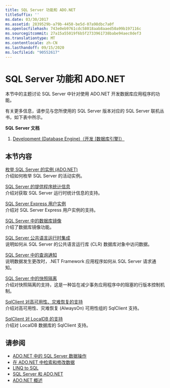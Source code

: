 ```yaml
---
title: SQL Server 功能和 ADO.NET
titleSuffix: ''
ms.date: 03/30/2017
ms.assetid: 2839529b-a79b-4450-be5d-07a98dbc7a0f
ms.openlocfilehash: 743e0eb9761cdc58018aab8aaed50a99b197116c
ms.sourcegitcommit: 27a15a55019f6b5f2733961738babe94aec0def3
ms.translationtype: MT
ms.contentlocale: zh-CN
ms.lasthandoff: 09/15/2020
ms.locfileid: "90552617"
---
```

# <a name="sql-server-features-and-adonet"></a>SQL Server 功能和 ADO.NET
本节中的主题讨论 SQL Server 中针对使用 ADO.NET 开发数据库应用程序的功能。  
  
 有关更多信息，请参见与您所使用的 SQL Server 版本对应的 SQL Server 联机丛书，如下表中所示。  
  
 **SQL Server 文档**  
  
1. [Development (Database Engine)（开发 [数据库引擎]）](/previous-versions/sql/sql-server-2008/bb500155(v=sql.100))  
  
## <a name="in-this-section"></a>本节内容  
 [枚举 SQL Server 的实例 (ADO.NET) ](enumerating-instances-of-sql-server.md)  
 介绍如何枚举 SQL Server 的活动实例。  
  
 [SQL Server 的提供程序统计信息](provider-statistics-for-sql-server.md)  
 介绍对获取 SQL Server 运行时统计信息的支持。  
  
 [SQL Server Express 用户实例](sql-server-express-user-instances.md)  
 介绍对 SQL Server Express 用户实例的支持。  
  
 [SQL Server 中的数据库镜像](database-mirroring-in-sql-server.md)  
 介绍了数据库镜像功能。  
  
 [SQL Server 公共语言运行时集成](sql-server-common-language-runtime-integration.md)  
 说明如何从 SQL Server 的公共语言运行库 (CLR) 数据库对象中访问数据。  
  
 [SQL Server 中的查询通知](query-notifications-in-sql-server.md)  
 说明数据发生更改时，.NET Framework 应用程序如何从 SQL Server 请求通知。  
  
 [SQL Server 中的快照隔离](snapshot-isolation-in-sql-server.md)  
 介绍对快照隔离的支持，这是一种旨在减少事务应用程序中的阻塞的行版本控制机制。  
  
 [SqlClient 对高可用性、灾难恢复的支持](sqlclient-support-for-high-availability-disaster-recovery.md)  
 介绍对高可用性、灾难恢复 (AlwaysOn) 可用性组的 SqlClient 支持。  
  
 [SqlClient 对 LocalDB 的支持](sqlclient-support-for-localdb.md)  
 介绍对 LocalDB 数据库的 SqlClient 支持。  
  
## <a name="see-also"></a>请参阅

- [ADO.NET 中的 SQL Server 数据操作](sql-server-data-operations.md)
- [在 ADO.NET 中检索和修改数据](../retrieving-and-modifying-data.md)
- [LINQ to SQL](./linq/index.md)
- [SQL Server 和 ADO.NET](index.md)
- [ADO.NET 概述](../ado-net-overview.md)
